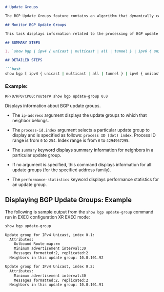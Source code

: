 ```markdown
# Update Groups

The BGP Update Groups feature contains an algorithm that dynamically calculates and optimizes update groups of neighbors that share outbound policies and can share the update messages. The BGP Update Groups feature separates update group replication from peer group configuration, improving convergence time and flexibility of neighbor configuration.

## Monitor BGP Update Groups

This task displays information related to the processing of BGP update groups.

## SUMMARY STEPS

1. `show bgp [ ipv4 { unicast | multicast | all | tunnel } | ipv6 { unicast | all } | all { unicast | multicast | all labeled-unicast | tunnel } | vpnv4 unicast | vrf { vrf-name | all } [ ipv4 unicast ipv6 unicast ] | vpvn6 unicast ] update-group [ neighbor ip-address | process-id.index [ summary | performance-statistics ]]`

## DETAILED STEPS

```bash
show bgp [ ipv4 { unicast | multicast | all | tunnel } | ipv6 { unicast | all } | all { unicast | multicast | all labeled-unicast | tunnel } | vpnv4 unicast | vrf { vrf-name | all } [ ipv4 unicast ipv6 unicast ] | vpvn6 unicast ] update-group [ neighbor ip-address | process-id.index [ summary | performance-statistics ]]
```

### Example:

```bash
RP/0/RP0/CPU0:router# show bgp update-group 0.0
```

Displays information about BGP update groups.

- The `ip-address` argument displays the update groups to which that neighbor belongs.
  
- The `process-id.index` argument selects a particular update group to display and is specified as follows: `process ID (dot) index`. Process ID range is from `0` to `254`. Index range is from `0` to `4294967295`.

- The `summary` keyword displays summary information for neighbors in a particular update group.

- If no argument is specified, this command displays information for all update groups (for the specified address family).

- The `performance-statistics` keyword displays performance statistics for an update group.

## Displaying BGP Update Groups: Example

The following is sample output from the `show bgp update-group` command run in EXEC configuration XR EXEC mode:

```bash
show bgp update-group

Update group for IPv4 Unicast, index 0.1:
  Attributes:
    Outbound Route map:rm
    Minimum advertisement interval:30
    Messages formatted:2, replicated:2
  Neighbors in this update group: 10.0.101.92

Update group for IPv4 Unicast, index 0.2:
  Attributes:
    Minimum advertisement interval:30
    Messages formatted:2, replicated:2
  Neighbors in this update group: 10.0.101.91
```
```